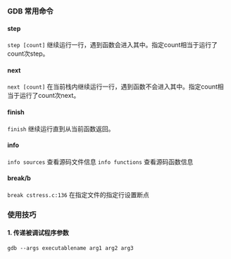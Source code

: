 

### GDB 常用命令


#### step

`step [count]` 继续运行一行，遇到函数会进入其中。指定count相当于运行了count次step。

#### next

`next [count]` 在当前栈内继续运行一行，遇到函数不会进入其中。指定count相当于运行了count次next。

#### finish

`finish` 继续运行直到从当前函数返回。 

#### info

`info sources` 查看源码文件信息
`info functions` 查看源码函数信息

#### break/b


`break cstress.c:136` 在指定文件的指定行设置断点

### 使用技巧

#### 1. 传递被调试程序参数

```
gdb --args executablename arg1 arg2 arg3
```

